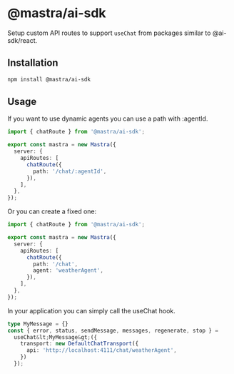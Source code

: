 # @mastra/ai-sdk

Setup custom API routes to support `useChat` from packages similar to @ai-sdk/react.

## Installation

```bash
npm install @mastra/ai-sdk
```

## Usage

If you want to use dynamic agents you can use a path with :agentId.

```typescript
import { chatRoute } from '@mastra/ai-sdk';

export const mastra = new Mastra({
  server: {
    apiRoutes: [
      chatRoute({
        path: '/chat/:agentId',
      }),
    ],
  },
});
```

Or you can create a fixed one:

```typescript
import { chatRoute } from '@mastra/ai-sdk';

export const mastra = new Mastra({
  server: {
    apiRoutes: [
      chatRoute({
        path: '/chat',
        agent: 'weatherAgent',
      }),
    ],
  },
});
```

In your application you can simply call the useChat hook.

```typescript
type MyMessage = {}
const { error, status, sendMessage, messages, regenerate, stop } =
  useChat&lt;MyMessage&gt;({
    transport: new DefaultChatTransport({
      api: 'http://localhost:4111/chat/weatherAgent',
    })
  });

